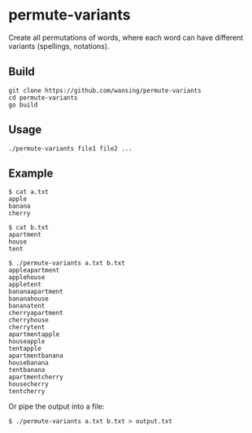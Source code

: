 # permute-variants

Create all permutations of words, where each word can have different variants (spellings, notations).

## Build

```
git clone https://github.com/wansing/permute-variants
cd permute-variants
go build
```

## Usage

```
./permute-variants file1 file2 ...
```

## Example

```
$ cat a.txt
apple
banana
cherry

$ cat b.txt
apartment
house
tent

$ ./permute-variants a.txt b.txt
appleapartment
applehouse
appletent
bananaapartment
bananahouse
bananatent
cherryapartment
cherryhouse
cherrytent
apartmentapple
houseapple
tentapple
apartmentbanana
housebanana
tentbanana
apartmentcherry
housecherry
tentcherry
```

Or pipe the output into a file:

```
$ ./permute-variants a.txt b.txt > output.txt
```
